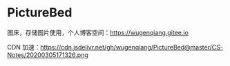# PictureBed

图床，存储图片使用，个人博客空间：https://wugenqiang.gitee.io

CDN 加速：https://cdn.jsdelivr.net/gh/wugenqiang/PictureBed@master/CS-Notes/20200305171326.png
